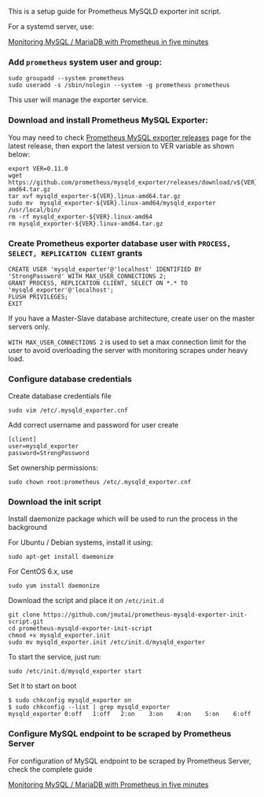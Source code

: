 This is a setup guide for Prometheus MySQLD exporter init script.

For a systemd server, use:

[Monitoring MySQL / MariaDB with Prometheus in five minutes](https://computingforgeeks.com/monitoring-mysql-mariadb-with-prometheus-in-five-minutes/)

### Add `prometheus` system user and group:

```
sudo groupadd --system prometheus
sudo useradd -s /sbin/nologin --system -g prometheus prometheus
```
This user will manage the exporter service.

### Download and install Prometheus MySQL Exporter:

You may need to check [Prometheus MySQL exporter releases](https://github.com/prometheus/mysqld_exporter/releases) page for the latest release, then export the latest version  to VER variable as shown below:


```
export VER=0.11.0
wget https://github.com/prometheus/mysqld_exporter/releases/download/v${VER}/mysqld_exporter-${VER}.linux-amd64.tar.gz
tar xvf mysqld_exporter-${VER}.linux-amd64.tar.gz
sudo mv  mysqld_exporter-${VER}.linux-amd64/mysqld_exporter /usr/local/bin/
rm -rf mysqld_exporter-${VER}.linux-amd64
rm mysqld_exporter-${VER}.linux-amd64.tar.gz 
```

### Create Prometheus exporter database user with `PROCESS, SELECT, REPLICATION CLIENT` grants

```
CREATE USER 'mysqld_exporter'@'localhost' IDENTIFIED BY 'StrongPassword' WITH MAX_USER_CONNECTIONS 2;
GRANT PROCESS, REPLICATION CLIENT, SELECT ON *.* TO 'mysqld_exporter'@'localhost';
FLUSH PRIVILEGES;
EXIT
```

If you have a Master-Slave database architecture, create user on the master servers only.

`WITH MAX_USER_CONNECTIONS 2` is used to set a max connection limit for the user to avoid overloading the server with monitoring scrapes under heavy load.


### Configure database credentials 

Create database credentials file

```
sudo vim /etc/.mysqld_exporter.cnf
```

Add correct username and password for user create

```
[client]
user=mysqld_exporter
password=StrongPassword
```

Set ownership permissions:

```
sudo chown root:prometheus /etc/.mysqld_exporter.cnf
```

### Download the init script

Install daemonize package which will be used to run the process in the background

For Ubuntu / Debian systems, install it using:

```
sudo apt-get install daemonize
```

For CentOS 6.x, use

```
sudo yum install daemonize
```

Download the script and place it on `/etc/init.d`

```
git clone https://github.com/jmutai/prometheus-mysqld-exporter-init-script.git
cd prometheus-mysqld-exporter-init-script
chmod +x mysqld_exporter.init
sudo mv mysqld_exporter.init /etc/init.d/mysqld_exporter
```

To start the service, just run:

```
sudo /etc/init.d/mysqld_exporter start
```

Set it to start on boot

```
$ sudo chkconfig mysqld_exporter on
$ sudo chkconfig --list | grep mysqld_exporter
mysqld_exporter	0:off	1:off	2:on	3:on	4:on	5:on	6:off
```

### Configure MySQL endpoint to be scraped by Prometheus Server

For configuration of MySQL endpoint to be scraped by Prometheus Server, check the complete guide 

[Monitoring MySQL / MariaDB with Prometheus in five minutes](https://computingforgeeks.com/monitoring-mysql-mariadb-with-prometheus-in-five-minutes/)

